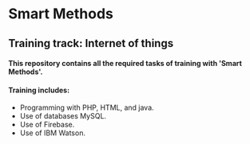 # Smart Methods
## Training track: Internet of things
#### This repository contains all the required tasks of training with 'Smart Methods'. 
#### Training includes: 
- Programming with PHP, HTML, and java.
- Use of databases MySQL.
- Use of Firebase.
- Use of IBM Watson.
